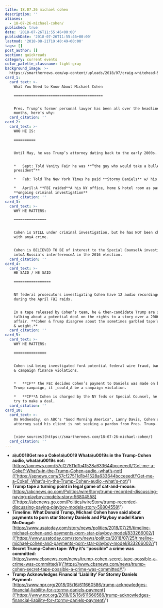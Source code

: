 ```yaml
---
title: 18.07.26 michael cohen
description: ''
aliases:
  - 18-07-26-michael-cohen/
published: true
date: '2018-07-26T11:55:46+00:00'
publishDate: '2018-07-26T11:55:46+00:00'
lastmod: '2018-08-21T19:40:49+00:00'
tags: []
post_author: []
section: quickreads
category: current events
color_palette_classname: light-gray
background_image: >-
  https://smarthernews.com/wp-content/uploads/2018/07/craig-whitehead-574814-unsplash-scaled.jpg
card_1:
  card_text: >-
    What You Need to Know About Michael Cohen

    =========================================


    Pres. Trump’s former personal lawyer has been all over the headlines for
    months, here’s why:
  card_citation: ''
card_2:
  card_text: >-
    WHO HE IS:

    ==========


    Until May, he was Trump’s attorney dating back to the early 2000s.


    *   Sept: Told Vanity Fair he was **“the guy who would take a bullet the
    president”**

    *   Feb: Told The New York Times he paid **Stormy Daniels** w/ his own $

    *   April:A **FBI raided**A his NY office, home & hotel room as part of an
    **ongoing criminal investigation**
  card_citation: ''
card_3:
  card_text: >-
    WHY HE MATTERS:

    ===============


    Cohen is STILL under criminal investigation, but he has NOT been charged
    with anyA crime.


    Cohen is BELIEVED TO BE of interest to the Special CounselA investigation
    intoA Russia’s interferenceA in the 2016 election.
  card_citation: ''
card_4:
  card_text: >-
    HE SAID / HE SAID

    =================


    NY federal prosecutors investigating Cohen have 12 audio recordings seized
    during the April FBI raids.


    In a tape released by Cohen’s team, he & then-candidate Trump are said to be
    talking about a potential deal on the rights to a story over a 2006 alleged
    affair. **Cohen & Trump disagree about the sometimes garbled tape’s meaning
    & weight.**
  card_citation: ''
card_5:
  card_text: >-
    WHY HE MATTERS:

    ===============


    Cohen isA being investigated forA potential federal wire fraud, bank fraudA
    & campaign finance violations.


    *   **IF** the FEC decides Cohen’s payment to Daniels was made on behalf of
    Trump campaign, it _could_A be a campaign violation.

    *   **IF**A Cohen is charged by the NY feds or Special Counsel, he _could_
    try to make a deal.
  card_citation: ''
card_10:
  card_text: >-
    On Wednesday, on ABC's "Good Morning America", Lanny Davis, Cohen's personal
    attorney said his client is not seeking a pardon from Pres. Trump.


    [view sources](https://smarthernews.com/18-07-26-michael-cohen/)
  card_citation: ''
---
```

*   **a\\u0018Get me a Coke!a\\u0019 Whata\\u0019s in the Trump-Cohen audio, whata\\u0019s not:**  
    [https://apnews.com/57cf27511d1b41528a633644bcceeedf/’Get-me-a-Coke!’-What’s-in-the-Trump-Cohen-audio,-what’s-not](\"https://apnews.com/57cf27511d1b41528a633644bcceeedf/'Get-me-a-Coke!'-What's-in-the-Trump-Cohen-audio,-what's-not\")
*   **Trump tape a turning point in legal game of cat-and-mouse:**  
    [https://abcnews.go.com/Politics/wireStory/trump-recorded-discussing-paying-playboy-models-story-56804558](\"https://abcnews.go.com/Politics/wireStory/trump-recorded-discussing-paying-playboy-models-story-56804558\")
*   **Timeline: What Donald Trump, Michael Cohen have said about payments to porn star Stormy Daniels and Playboy model Karen McDougal:**  
    [https://www.usatoday.com/story/news/politics/2018/07/25/timeline-michael-cohen-and-payments-porn-star-playboy-model/833266002/](\"https://www.usatoday.com/story/news/politics/2018/07/25/timeline-michael-cohen-and-payments-porn-star-playboy-model/833266002/\")
*   **Secret Trump-Cohen tape: Why it’s “possible” a crime was committed:**  
    [https://www.cbsnews.com/news/trump-cohen-secret-tape-possible-a-crime-was-committed/](\"https://www.cbsnews.com/news/trump-cohen-secret-tape-possible-a-crime-was-committed/\")
*   **Trump Acknowledges Financial ‘Liability’ For Stormy Daniels Payment:**  
    [https://www.npr.org/2018/05/16/611660586/trump-acknowledges-financial-liability-for-stormy-daniels-payment](\"https://www.npr.org/2018/05/16/611660586/trump-acknowledges-financial-liability-for-stormy-daniels-payment\")